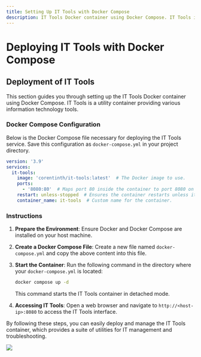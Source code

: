 ```yaml
---
title: Setting Up IT Tools with Docker Compose
description: IT Tools Docker container using Docker Compose. IT Tools is a utility container providing various information technology tools.
---
```


# Deploying IT Tools with Docker Compose

## Deployment of IT Tools

This section guides you through setting up the IT Tools Docker container using Docker Compose. IT Tools is a utility container providing various information technology tools.

### Docker Compose Configuration

Below is the Docker Compose file necessary for deploying the IT Tools service. Save this configuration as `docker-compose.yml` in your project directory.

```yaml
version: '3.9'
services:
  it-tools:
    image: 'corentinth/it-tools:latest'  # The Docker image to use.
    ports:
      - '8080:80'  # Maps port 80 inside the container to port 8080 on the host.
    restart: unless-stopped  # Ensures the container restarts unless it is explicitly stopped.
    container_name: it-tools  # Custom name for the container.
```

### Instructions

1. **Prepare the Environment**:
   Ensure Docker and Docker Compose are installed on your host machine.

2. **Create a Docker Compose File**:
   Create a new file named `docker-compose.yml` and copy the above content into this file.

3. **Start the Container**:
   Run the following command in the directory where your `docker-compose.yml` is located:
   ```bash
   docker compose up -d
   ```
   This command starts the IT Tools container in detached mode.

4. **Accessing IT Tools**:
   Open a web browser and navigate to `http://<host-ip>:8080` to access the IT Tools interface.

By following these steps, you can easily deploy and manage the IT Tools container, which provides a suite of utilities for IT management and troubleshooting.

<a href="https://www.buymeacoffee.com/techdox"><img src="https://img.buymeacoffee.com/button-api/?text=Buy me a cup of tea&emoji=🍵&slug=techdox&button_colour=FFDD00&font_colour=000000&font_family=Cookie&outline_colour=000000&coffee_colour=ffffff" /></a>
